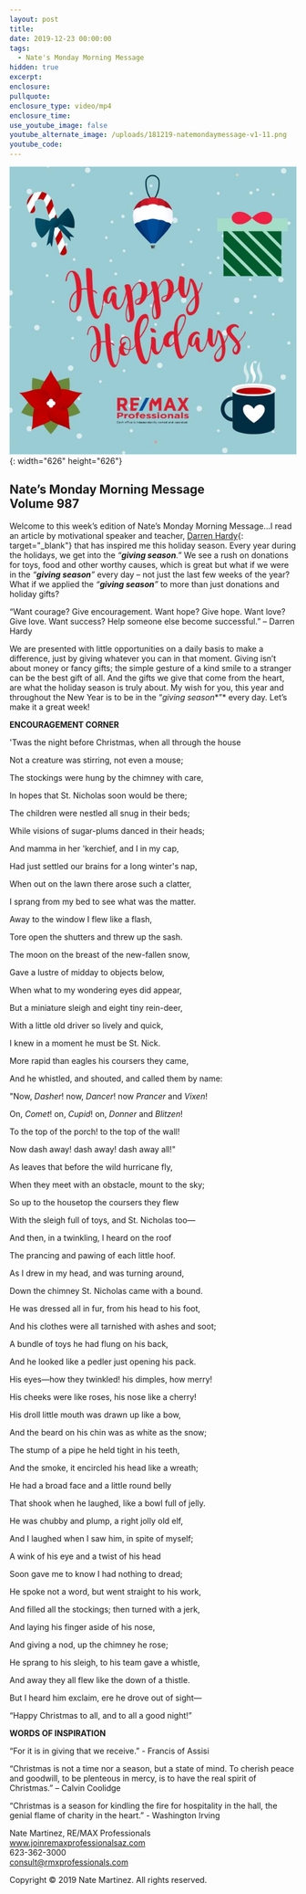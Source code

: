 ```yaml
---
layout: post
title:
date: 2019-12-23 00:00:00
tags:
  - Nate's Monday Morning Message
hidden: true
excerpt:
enclosure:
pullquote:
enclosure_type: video/mp4
enclosure_time:
use_youtube_image: false
youtube_alternate_image: /uploads/181219-natemondaymessage-v1-11.png
youtube_code:
---
```


![](/uploads/nates-monday-morning-message-12-23-19.jpg){: width="626" height="626"}

## **Nate’s Monday Morning Message<br>Volume 987**

Welcome to this week’s edition of Nate’s Monday Morning Message…I read an article by motivational speaker and teacher,&nbsp;[Darren Hardy](https://www.facebook.com/DarrenHardyFan){: target="_blank"}&nbsp;that has inspired me this holiday season. Every year during the holidays, we get into the *“**giving season**.”* We see a rush on donations for toys, food and other worthy causes, which is great but what if we were in the *“**giving season**”* every day – not just the last few weeks of the year? What if we applied the *“**giving season**”* to more than just donations and holiday gifts?

“Want courage? Give encouragement. Want hope? Give hope. Want love? Give love. Want success? Help someone else become successful.” – Darren Hardy

We are presented with little opportunities on a daily basis to make a difference, just by giving whatever you can in that moment. Giving isn’t about money or fancy gifts; the simple gesture of a kind smile to a stranger can be the best gift of all. And the gifts we give that come from the heart, are what the holiday season is truly about. My wish for you, this year and throughout the New Year is to be in the “*giving season**”* every day. Let’s make it a great week\!

**ENCOURAGEMENT CORNER**

'Twas the night before Christmas, when all through the house

Not a creature was stirring, not even a mouse;

The stockings were hung by the chimney with care,

In hopes that St. Nicholas soon would be there;

The children were nestled all snug in their beds;

While visions of sugar-plums danced in their heads;

And mamma in her 'kerchief, and I in my cap,

Had just settled our brains for a long winter's nap,

When out on the lawn there arose such a clatter,

I sprang from my bed to see what was the matter.

Away to the window I flew like a flash,

Tore open the shutters and threw up the sash.

The moon on the breast of the new-fallen snow,

Gave a lustre of midday to objects below,

When what to my wondering eyes did appear,

But a miniature sleigh and eight tiny rein-deer,

With a little old driver so lively and quick,

I knew in a moment he must be St. Nick.

More rapid than eagles his coursers they came,

And he whistled, and shouted, and called them by name:

"Now,&nbsp;*Dasher*\! now,&nbsp;*Dancer*\! now&nbsp;*Prancer*&nbsp;and&nbsp;*Vixen*\!

On,&nbsp;*Comet*\! on,&nbsp;*Cupid*\! on,&nbsp;*Donner*&nbsp;and&nbsp;*Blitzen*\!

To the top of the porch\! to the top of the wall\!

Now dash away\! dash away\! dash away all\!"

As leaves that before the wild hurricane fly,

When they meet with an obstacle, mount to the sky;

So up to the housetop the coursers they flew

With the sleigh full of toys, and St. Nicholas too—

And then, in a twinkling, I heard on the roof

The prancing and pawing of each little hoof.

As I drew in my head, and was turning around,

Down the chimney St. Nicholas came with a bound.

He was dressed all in fur, from his head to his foot,

And his clothes were all tarnished with ashes and soot;

A bundle of toys he had flung on his back,

And he looked like a pedler just opening his pack.

His eyes—how they twinkled\! his dimples, how merry\!

His cheeks were like roses, his nose like a cherry\!

His droll little mouth was drawn up like a bow,

And the beard on his chin was as white as the snow;

The stump of a pipe he held tight in his teeth,

And the smoke, it encircled his head like a wreath;

He had a broad face and a little round belly

That shook when he laughed, like a bowl full of jelly.

He was chubby and plump, a right jolly old elf,

And I laughed when I saw him, in spite of myself;

A wink of his eye and a twist of his head

Soon gave me to know I had nothing to dread;

He spoke not a word, but went straight to his work,

And filled all the stockings; then turned with a jerk,

And laying his finger aside of his nose,

And giving a nod, up the chimney he rose;

He sprang to his sleigh, to his team gave a whistle,

And away they all flew like the down of a thistle.

But I heard him exclaim, ere he drove out of sight—

“Happy Christmas to all, and to all a good night\!”

**WORDS OF INSPIRATION**

“For it is in giving that we receive.” - Francis of Assisi

“Christmas is not a time nor a season, but a state of mind. To cherish peace and goodwill, to be plenteous in mercy, is to have the real spirit of Christmas.” – Calvin Coolidge

“Christmas is a season for kindling the fire for hospitality in the hall, the genial flame of charity in the heart.” - Washington Irving

Nate Martinez, RE/MAX Professionals<br>www.joinremaxprofessionalsaz.com<br>623-362-3000<br>consult@rmxprofessionals.com

Copyright &copy; 2019 Nate Martinez. All rights reserved.